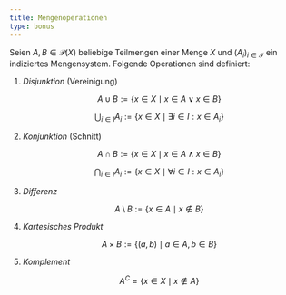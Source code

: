 ```yaml
---
title: Mengenoperationen
type: bonus
---
```


Seien $A, B \in \mathcal{P}(X)$ beliebige Teilmengen einer Menge $X$ und $(A_i)_{i \in \mathcal{I}}$ ein indiziertes Mengensystem.
Folgende Operationen sind definiert:
1. *Disjunktion* (Vereinigung)
   
   $$
   A \cup B:= \{ x \in X \mid x \in A \lor x \in B \}
   $$
   
   $$
   \bigcup_{i \in I} A_i := \{ x \in X \mid \exists i \in I : x \in A_i \}
   $$
   
2. *Konjunktion* (Schnitt)
   
   $$
   A \cap B := \{ x \in X \mid x \in A \land x \in B \}
   $$
   
   $$
   \bigcap_{i \in I} A_i := \{ x \in X \mid \forall i \in I : x \in A_i \}
   $$
   
4. *Differenz*
   
   $$
   A \setminus B := \{ x \in A \mid x \notin B \}
   $$
   
1. *Kartesisches Produkt*
   
   $$
   A \times B := \{ (a, b) \mid a \in A, b \in B \}
   $$
   
3. *Komplement*
   
   $$
   A^C = \{ x \in X \mid x \notin A \}
   $$